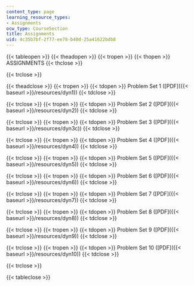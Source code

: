 ```yaml
---
content_type: page
learning_resource_types:
- Assignments
ocw_type: CourseSection
title: Assignments
uid: 4c35b7bf-2f77-ee78-b40d-25a41622bdb8
---
```


{{< tableopen >}}
{{< theadopen >}}
{{< tropen >}}
{{< thopen >}}
ASSIGNMENTS
{{< thclose >}}

{{< trclose >}}

{{< theadclose >}}
{{< tropen >}}
{{< tdopen >}}
Problem Set 1 ([PDF]({{< baseurl >}}/resources/dyn1))
{{< tdclose >}}

{{< trclose >}}
{{< tropen >}}
{{< tdopen >}}
Problem Set 2 ([PDF]({{< baseurl >}}/resources/dyn2))
{{< tdclose >}}

{{< trclose >}}
{{< tropen >}}
{{< tdopen >}}
Problem Set 3 ([PDF]({{< baseurl >}}/resources/dyn3c))
{{< tdclose >}}

{{< trclose >}}
{{< tropen >}}
{{< tdopen >}}
Problem Set 4 ([PDF]({{< baseurl >}}/resources/dyn4))
{{< tdclose >}}

{{< trclose >}}
{{< tropen >}}
{{< tdopen >}}
Problem Set 5 ([PDF]({{< baseurl >}}/resources/dyn5))
{{< tdclose >}}

{{< trclose >}}
{{< tropen >}}
{{< tdopen >}}
Problem Set 6 ([PDF]({{< baseurl >}}/resources/dyn6))
{{< tdclose >}}

{{< trclose >}}
{{< tropen >}}
{{< tdopen >}}
Problem Set 7 ([PDF]({{< baseurl >}}/resources/dyn7))
{{< tdclose >}}

{{< trclose >}}
{{< tropen >}}
{{< tdopen >}}
Problem Set 8 ([PDF]({{< baseurl >}}/resources/dyn8))
{{< tdclose >}}

{{< trclose >}}
{{< tropen >}}
{{< tdopen >}}
Problem Set 9 ([PDF]({{< baseurl >}}/resources/dyn9))
{{< tdclose >}}

{{< trclose >}}
{{< tropen >}}
{{< tdopen >}}
Problem Set 10 ([PDF]({{< baseurl >}}/resources/dyn10))
{{< tdclose >}}

{{< trclose >}}

{{< tableclose >}}